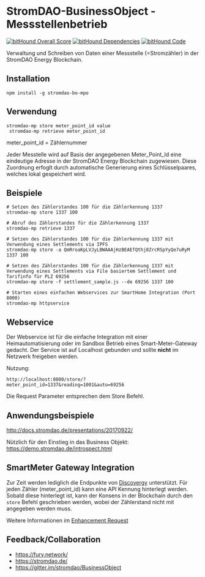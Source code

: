 # StromDAO-BusinessObject - Messstellenbetrieb

[![bitHound Overall Score](https://www.bithound.io/github/energychain/BusinessObject-MeterPointOperation/badges/score.svg)](https://www.bithound.io/github/energychain/BusinessObject-MeterPointOperation)
[![bitHound Dependencies](https://www.bithound.io/github/energychain/BusinessObject-MeterPointOperation/badges/dependencies.svg)](https://www.bithound.io/github/energychain/BusinessObject-MeterPointOperation/master/dependencies/npm)
[![bitHound Code](https://www.bithound.io/github/energychain/BusinessObject-MeterPointOperation/badges/code.svg)](https://www.bithound.io/github/energychain/BusinessObject-MeterPointOperation)


Verwaltung und Schreiben von Daten einer Messstelle (=Stromzähler) in der StromDAO Energy Blockchain. 

## Installation
```
npm install -g stromdao-bo-mpo
```

## Verwendung
```
stromdao-mp store meter_point_id value
 stromdao-mp retrieve meter_point_id
```

meter_point_id = Zählernummer

Jeder Messtelle wird auf Basis der angegebenen Meter_Point_Id eine eindeutige Adresse in der StromDAO Energy Blockchain zugewiesen. Diese Zuordnung erfoglt durch automatische Generierung eines Schlüsselpaares, welches lokal gespeichert wird. 

## Beispiele
```
# Setzen des Zählerstandes 100 für die Zählerkennung 1337
stromdao-mp store 1337 100

# Abruf des Zählerstandes für die Zählerkennung 1337
stromdao-mp retrieve 1337

# Setzen des Zählerstandes 100 für die Zählerkennung 1337 mit Verwendung eines Settlements via IPFS 
stromdao-mp store -a QmRroaKpLVJyLBWAAAjHzBEAEfQthj8ZrcRSpYyQe7uRyM 1337 100

# Setzen des Zählerstandes 100 für die Zählerkennung 1337 mit Verwendung eines Settlements via File basiertem Settlement und Tarifinfo für PLZ 69256
stromdao-mp store -f settlement_sample.js --de 69256 1337 100

# Starten eines einfachen Webservices zur SmartHome Integration (Port 8000)
stromdao-mp httpservice

```

## Webservice
Der Webservice ist für die einfache Integration mit einer Heimautomatisierung oder im Sandbox Betrieb eines Smart-Meter-Gateway gedacht. Der Service ist auf Localhost gebunden und sollte **nicht** im Netzwerk freigeben werden. 

Nutzung:
```
http://localhost:8000/store/?meter_point_id=1337&reading=1001&auto=69256
```

Die Request Parameter entsprechen dem Store Befehl.

## Anwendungsbeispiele
http://docs.stromdao.de/presentations/20170922/

Nützlich für den Einstieg in das Business Objekt:
https://demo.stromdao.de/introspect.html

## SmartMeter Gateway Integration
Zur Zeit werden lediglich die Endpunkte von [Discovergy](https://discovergy.com) unterstützt. Für jeden Zähler (meter_point_id) kann eine API Kennung hinterlegt werden. 
Sobald diese hinterlegt ist, kann der Konsens in der Blockchain durch den `store` Befehl geschrieben werden, wobei der Zählerstand nicht mit angegeben werden muss.

Weitere Informationen im [Enhancement Request](https://github.com/energychain/BusinessObject-MeterPointOperation/issues/2)

## Feedback/Collaboration
- https://fury.network/
- https://stromdao.de/
- https://gitter.im/stromdao/BusinessObject
